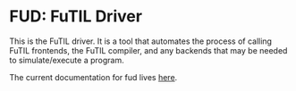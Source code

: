 # FUD: FuTIL Driver
This is the FuTIL driver. It is a tool that automates the process
of calling FuTIL frontends, the FuTIL compiler, and any backends that may
be needed to simulate/execute a program.

The current documentation for fud lives [here](https://capra.cs.cornell.edu/calyx/tools/fud.html).
